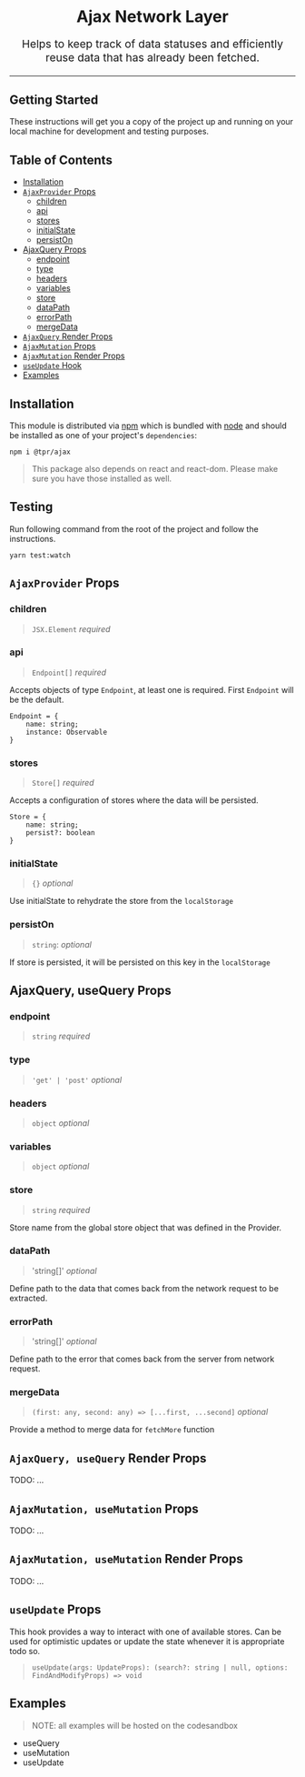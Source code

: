<h1 align="center">
  Ajax Network Layer
</h1>
<p align="center" style="font-size: 1.2rem;">Helps to keep track of data statuses and efficiently reuse data that has already been fetched.</p>
<hr />

## Getting Started

These instructions will get you a copy of the project up and running on your local machine for development and testing purposes.

## Table of Contents

<!-- START doctoc generated TOC please keep comment here to allow auto update -->
<!-- DON'T EDIT THIS SECTION, INSTEAD RE-RUN doctoc TO UPDATE -->

- [Installation](#installation)
- [`AjaxProvider` Props](#ajaxprovider-props)
  - [children](#children)
  - [api](#api)
  - [stores](#stores)
  - [initialState](#initialstate)
  - [persistOn](#persiston)
- [AjaxQuery Props](#ajaxquery-props)
  - [endpoint](#endpoint)
  - [type](#type)
  - [headers](#headers)
  - [variables](#variables)
  - [store](#store)
  - [dataPath](#datapath)
  - [errorPath](#errorpath)
  - [mergeData](#mergedata)
- [`AjaxQuery` Render Props](#ajaxquery-render-props)
- [`AjaxMutation` Props](#ajaxmutation-props)
- [`AjaxMutation` Render Props](#ajaxmutation-render-props)
- [`useUpdate` Hook](#useupdate-hook)
- [Examples](#examples)

<!-- END doctoc generated TOC please keep comment here to allow auto update -->

## Installation

This module is distributed via [npm](https://www.npmjs.com) which is bundled with [node](https://nodejs.org) and
should be installed as one of your project's `dependencies`:

```
npm i @tpr/ajax
```

> This package also depends on react and react-dom. Please make sure you have those installed as well.

## Testing

Run following command from the root of the project and follow the instructions.

```
yarn test:watch
```

## `AjaxProvider` Props

### children

> `JSX.Element` _required_

### api

> `Endpoint[]` _required_

Accepts objects of type `Endpoint`, at least one is required. First `Endpoint` will be the default.

```
Endpoint = {
	name: string;
	instance: Observable
}
```

### stores

> `Store[]` _required_

Accepts a configuration of stores where the data will be persisted.

```
Store = {
	name: string;
	persist?: boolean
}
```

### initialState

> `{}` _optional_

Use initialState to rehydrate the store from the `localStorage`

### persistOn

> `string`: _optional_

If store is persisted, it will be persisted on this key in the `localStorage`

## AjaxQuery, useQuery Props

### endpoint

> `string` _required_

### type

> `'get' | 'post'` _optional_

### headers

> `object` _optional_

### variables

> `object` _optional_

### store

> `string` _required_

Store name from the global store object that was defined in the Provider.

### dataPath

> 'string[]' _optional_

Define path to the data that comes back from the network request to be extracted.

### errorPath

> 'string[]' _optional_

Define path to the error that comes back from the server from network request.

### mergeData

> `(first: any, second: any) => [...first, ...second]` _optional_

Provide a method to merge data for `fetchMore` function

## `AjaxQuery, useQuery` Render Props

TODO: ...

## `AjaxMutation, useMutation` Props

TODO: ...

## `AjaxMutation, useMutation` Render Props

TODO: ...

## `useUpdate` Props

This hook provides a way to interact with one of available stores. Can be used for optimistic updates or update the state whenever it is appropriate todo so.

> `useUpdate(args: UpdateProps): (search?: string | null, options: FindAndModifyProps) => void`

## Examples

> NOTE: all examples will be hosted on the codesandbox

- useQuery
- useMutation
- useUpdate
